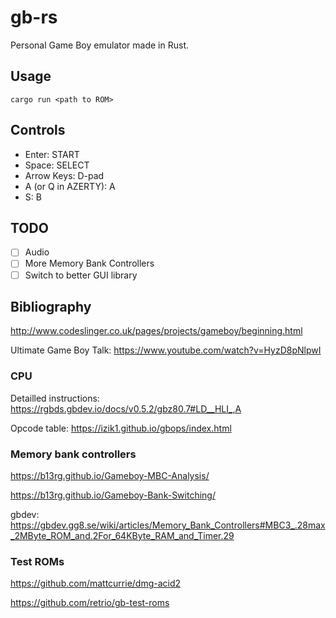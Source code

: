 # gb-rs

Personal Game Boy emulator made in Rust.

## Usage

```
cargo run <path to ROM>
```

## Controls

* Enter: START
* Space: SELECT
* Arrow Keys: D-pad
* A (or Q in AZERTY): A
* S: B

## TODO

- [ ] Audio
- [ ] More Memory Bank Controllers
- [ ] Switch to better GUI library

## Bibliography

http://www.codeslinger.co.uk/pages/projects/gameboy/beginning.html

Ultimate Game Boy Talk: https://www.youtube.com/watch?v=HyzD8pNlpwI

### CPU

Detailled instructions: https://rgbds.gbdev.io/docs/v0.5.2/gbz80.7#LD__HLI_,A

Opcode table: https://izik1.github.io/gbops/index.html

### Memory bank controllers

https://b13rg.github.io/Gameboy-MBC-Analysis/

https://b13rg.github.io/Gameboy-Bank-Switching/

gbdev: https://gbdev.gg8.se/wiki/articles/Memory_Bank_Controllers#MBC3_.28max_2MByte_ROM_and.2For_64KByte_RAM_and_Timer.29

### Test ROMs

https://github.com/mattcurrie/dmg-acid2

https://github.com/retrio/gb-test-roms
